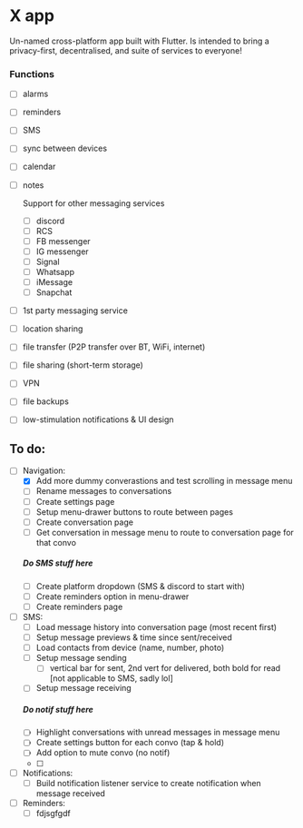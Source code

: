 # X app

Un-named cross-platform app built with Flutter.
Is intended to bring a privacy-first, decentralised, and  suite of services to everyone!






### Functions
- [ ]  alarms
- [ ]  reminders
- [ ]  SMS
- [ ]  sync between devices
- [ ]  calendar
- [ ]  notes

    Support for other messaging services
    - [ ]  discord
    - [ ]  RCS
    - [ ]  FB messenger
    - [ ]  IG messenger
    - [ ]  Signal
    - [ ]  Whatsapp
    - [ ]  iMessage
    - [ ]  Snapchat
- [ ]  1st party messaging service
- [ ]  location sharing
- [ ]  file transfer (P2P transfer over BT, WiFi, internet)
- [ ]  file sharing (short-term storage)
- [ ]  VPN
- [ ]  file backups
- [ ]  low-stimulation notifications & UI design






## To do:
- [ ]  Navigation:
	- [X]  Add more dummy converastions and test scrolling in message menu
	- [ ]  Rename messages to conversations
	- [ ]  Create settings page
	- [ ]  Setup menu-drawer buttons to route between pages
	- [ ]  Create conversation page 
	- [ ]  Get conversation in message menu to route to conversation page for that convo
	#####  Do SMS stuff here
	- [ ]  Create platform dropdown (SMS & discord to start with)
	- [ ]  Create reminders option in menu-drawer
	- [ ]  Create reminders page
	
- [ ]  SMS:
	- [ ]  Load message history into conversation page (most recent first)
	- [ ]  Setup message previews & time since sent/received
	- [ ]  Load contacts from device (name, number, photo)
	- [ ]  Setup message sending 
		- [ ]  vertical bar for sent, 2nd vert for delivered, both bold for read [not applicable to SMS, sadly lol]
	- [ ]  Setup message receiving
	#####  Do notif stuff here
	- [ ]  Highlight conversations with unread messages in message menu
	- [ ]  Create settings button for each convo (tap & hold)
	- [ ]  Add option to mute convo (no notif)
	- [ ]  
	
- [ ]  Notifications:
	- [ ]  Build notification listener service to create notification when message received
	
- [ ]  Reminders:
	- [ ]  fdjsgfgdf
